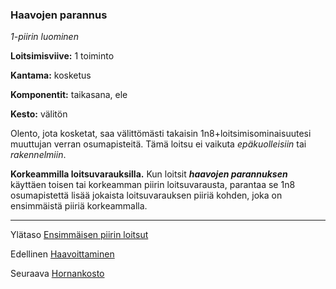 ### Haavojen parannus

*1-piirin luominen*

**Loitsimisviive:** 1 toiminto

**Kantama:** kosketus

**Komponentit:** taikasana, ele

**Kesto:** välitön

Olento, jota kosketat, saa välittömästi takaisin 1n8+loitsimisominaisuutesi
muuttujan verran osumapisteitä. Tämä loitsu ei
vaikuta *epäkuolleisiin* tai *rakennelmiin*.

**Korkeammilla loitsuvarauksilla.** Kun loitsit ***haavojen parannuksen***
käyttäen toisen tai korkeamman piirin loitsuvarausta,
parantaa se 1n8 osumapistettä lisää jokaista loitsuvarauksen
piiriä kohden, joka on ensimmäistä piiriä korkeammalla.

----

Ylätaso [Ensimmäisen piirin loitsut](1_piirin_loitsut)

Edellinen [Haavoittaminen](Haavoittaminen)

Seuraava [Hornankosto](Hornankosto)